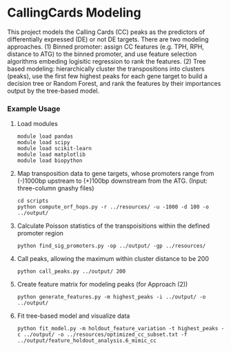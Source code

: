 # CallingCards Modeling

This project models the Calling Cards (CC) peaks as the predictors of differentially expressed (DE) or not DE targets. There are two modeling approaches. (1) Binned promoter: assign CC features (e.g. TPH, RPH, distance to ATG) to the binned promoter, and use feature selection algorithms embeding logisitic regression to rank the features. (2) Tree based modeling: hierarchically cluster the transpositions into clusters (peaks), use the first few highest peaks for each gene target to build a decision tree or Random Forest, and rank the features by their importances output by the tree-based model. 

### Example Usage

1. Load modules

	```
	module load pandas
	module load scipy
	module load scikit-learn
    module load matplotlib
	module load biopython
    ```

2. Map transposition data to gene targets, whose promoters range from (-)1000bp upstream to (+)100bp downstream from the ATG. (Input: three-column gnashy files)

	```
	cd scripts
	python compute_orf_hops.py -r ../resources/ -u -1000 -d 100 -o ../output/
	```

3. Calculate Poisson statistics of the transpoisitions within the defined promoter region
    ```
    python find_sig_promoters.py -op ../output/ -gp ../resources/
    ``` 

4. Call peaks, allowing the maximum within cluster distance to be 200

	```
	python call_peaks.py ../output/ 200
	``` 

5. Create feature matrix for modeling peaks (for Approach (2))

	```
	python generate_features.py -m highest_peaks -i ../output/ -o ../output/
	```

6. Fit tree-based model and visualize data
	
	```
    python fit_model.py -m holdout_feature_variation -t highest_peaks -c ../output/ -o ../resources/optimized_cc_subset.txt -f ../output/feature_holdout_analysis.6_mimic_cc
	```
